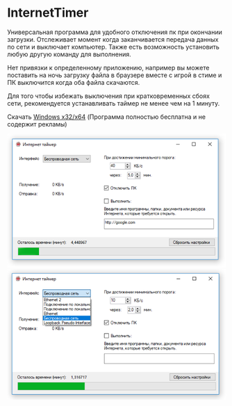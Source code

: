 # InternetTimer
Универсальная программа для удобного отключения пк при окончании загрузки.
Отслеживает момент когда заканчивается передача данных по сети и выключает компьютер.
Также есть возможность установить любую другую команду для выполнения.

Нет привязки к определенному приложению, например вы можете поставить на ночь загрузку файла в браузере вместе с игрой в стиме и ПК выключится когда оба файла скачаются.

Для того чтобы избежать выключения при кратковременных сбоях сети, рекомендуется устанавливать таймер не менее чем на 1 минуту.

Скачать [Windows x32/x64](https://github.com/MaxMls/InternetTimer/releases "Необязательная подсказка")
(Программа полностью бесплатна и не содержит рекламы)

![Иллюстрация к проекту](https://github.com/MaxMls/InternetTimer/blob/master/readme/%D0%A1%D0%BD%D0%B8%D0%BC%D0%BE%D0%BA.PNG)
![Иллюстрация к проекту](https://github.com/MaxMls/InternetTimer/blob/master/readme/%D0%A1%D0%BD%D0%B8%D0%BC%D0%BE%D0%BA2.PNG)
